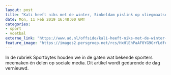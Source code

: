 ```yaml
---
layout: post
title: "Kali heeft niks met de winter, Sinkeldam pislink op vliegmaatschappij"
date: Mon, 11 Feb 2019 16:48:00 GMT
categories: 
- sport 
- voetbal 
externe_link: "https://www.ad.nl/offside/kali-heeft-niks-met-de-winter-sinkeldam-pislink-op-vliegmaatschappij~adc3a1f0/"
feature_image: "https://images2.persgroep.net/rcs/HxHlEhPaAF0YG9GrYLdfeTV3eT8/diocontent/141353997/_fitwidth/400/?appId=21791a8992982cd8da851550a453bd7f&quality=0.7"
---
```


In de rubriek Sportbytes houden we in de gaten wat bekende sporters meemaken én delen op sociale media. Dit artikel wordt gedurende de dag vernieuwd.
